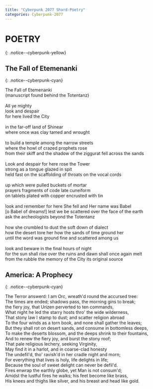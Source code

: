 ```yaml
---
title: "Cyberpunk 2077 Shard-Poetry"
categories: Cyberpunk-2077
---
```


<h1>POETRY</h1>
{: .notice--cyberpunk-yellow}
  
## The Fall of Etemenanki
{: .notice--cyberpunk-cyan}

<div class="cyberpunk-bg cyberpunk-grey">
The Fall of Etemenanki<br> 
(manuscript found behind the Totentanz)
<br><br>
All ye mighty<br> 
look and despair<br> 
for here lived the City
<br><br>
in the far-off land of Shinear<br> 
where once was clay tamed and wrought
<br><br>
to build a temple among the narrow streets<br> 
where the howl of crazed prophets rose<br> 
from their skiff and the shadow of the ziggurat fell across the sands
<br><br>
Look and despair for here rose the Tower<br> 
strong as a tongue glazed in spit<br> 
held fast on the scaffolding of throats on the vocal cords
<br><br>
up which were pulled buckets of mortar<br> 
prayers fragments of code late cuneiform<br> 
on tablets plated with copper encrusted with tin
<br><br>
look and remember for here She fell and Her name was Babel<br>
[o Babel of dreams!] lest we be scattered over the face of the earth<br> 
ask the archeologists beyond the Totentanz
<br><br>
how she crumbled to dust the soft down of dialect<br> 
how the desert tore her how the sands of time ground her<br> 
until the word was ground fine and scattered among us
<br><br>
look and beware in the final hours of night<br> 
for the sun shall rise over the ruins and dawn shall once again melt<br> 
from the rubble the memory of the City its original source
</div>

## America: A Prophecy
{: .notice--cyberpunk-cyan}

<div class="cyberpunk-bg cyberpunk-grey">
The Terror answerd: I am Orc, wreath'd round the accursed tree: <br>
The times are ended; shadows pass, the morning gins to break; <br>
the fiery joy, that Urizen perverted to ten commands, <br>
What night he led the starry hosts thro' the wide wilderness, <br>
That stony law I stamp to dust; and scatter religion abroad <br>
To the four winds as a torn book, and none shall gather the leaves; <br>
But they shall rot on desert sands, and consume in bottomless deeps, <br>
To make the deserts blossom, and the deeps shrink to their fountains, <br>
And to renew the fiery joy, and burst the stony roof; <br>
That pale religious lechery, seeking Virginity, <br>
May find it in a harlot, and in coarse-clad honesty <br>
The undefil'd, tho' ravish'd in her cradle night and morn; <br>
For everything that lives is holy, life delights in life; <br>
Because the soul of sweet delight can never be defil'd. <br>
Fires enwrap the earthly globe, yet Man is not consum'd; <br>
Amidst the lustful fires he walks; his feet become like brass, <br>
His knees and thighs like silver, and his breast and head like gold.
</div>